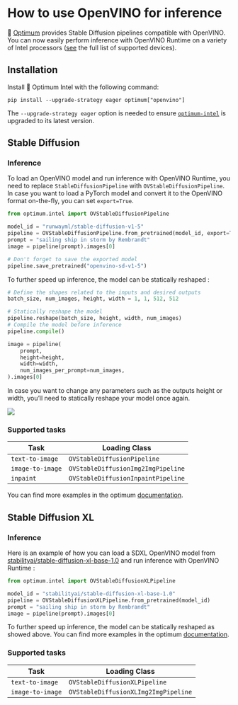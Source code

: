 <!--Copyright 2023 The HuggingFace Team. All rights reserved.

Licensed under the Apache License, Version 2.0 (the "License"); you may not use this file except in compliance with
the License. You may obtain a copy of the License at

http://www.apache.org/licenses/LICENSE-2.0

Unless required by applicable law or agreed to in writing, software distributed under the License is distributed on
an "AS IS" BASIS, WITHOUT WARRANTIES OR CONDITIONS OF ANY KIND, either express or implied. See the License for the
specific language governing permissions and limitations under the License.
-->


# How to use OpenVINO for inference

🤗 [Optimum](https://github.com/huggingface/optimum-intel) provides Stable Diffusion pipelines compatible with OpenVINO. You can now easily perform inference with OpenVINO Runtime on a variety of Intel processors ([see](https://docs.openvino.ai/latest/openvino_docs_OV_UG_supported_plugins_Supported_Devices.html) the full list of supported devices).

## Installation

Install 🤗 Optimum Intel with the following command:

```
pip install --upgrade-strategy eager optimum["openvino"]
```

The `--upgrade-strategy eager` option is needed to ensure [`optimum-intel`](https://github.com/huggingface/optimum-intel) is upgraded to its latest version.


## Stable Diffusion

### Inference

To load an OpenVINO model and run inference with OpenVINO Runtime, you need to replace `StableDiffusionPipeline` with `OVStableDiffusionPipeline`. In case you want to load a PyTorch model and convert it to the OpenVINO format on-the-fly, you can set `export=True`.

```python
from optimum.intel import OVStableDiffusionPipeline

model_id = "runwayml/stable-diffusion-v1-5"
pipeline = OVStableDiffusionPipeline.from_pretrained(model_id, export=True)
prompt = "sailing ship in storm by Rembrandt"
image = pipeline(prompt).images[0]

# Don't forget to save the exported model
pipeline.save_pretrained("openvino-sd-v1-5")
```

To further speed up inference, the model can be statically reshaped :

```python
# Define the shapes related to the inputs and desired outputs
batch_size, num_images, height, width = 1, 1, 512, 512

# Statically reshape the model
pipeline.reshape(batch_size, height, width, num_images)
# Compile the model before inference
pipeline.compile()

image = pipeline(
    prompt,
    height=height,
    width=width,
    num_images_per_prompt=num_images,
).images[0]
```

In case you want to change any parameters such as the outputs height or width, you’ll need to statically reshape your model once again.

<div class="flex justify-center">
    <img src="https://huggingface.co/datasets/optimum/documentation-images/resolve/main/intel/openvino/stable_diffusion_v1_5_sail_boat_rembrandt.png">
</div>


### Supported tasks

| Task                                 | Loading Class                        |
|--------------------------------------|--------------------------------------|
| `text-to-image`                      | `OVStableDiffusionPipeline`          |
| `image-to-image`                     | `OVStableDiffusionImg2ImgPipeline`   |
| `inpaint`                            | `OVStableDiffusionInpaintPipeline`   |

You can find more examples in the optimum [documentation](https://huggingface.co/docs/optimum/intel/inference#stable-diffusion).


## Stable Diffusion XL

### Inference

Here is an example of how you can load a SDXL OpenVINO model from [stabilityai/stable-diffusion-xl-base-1.0](https://huggingface.co/stabilityai/stable-diffusion-xl-base-1.0) and run inference with OpenVINO Runtime :

```python
from optimum.intel import OVStableDiffusionXLPipeline

model_id = "stabilityai/stable-diffusion-xl-base-1.0"
pipeline = OVStableDiffusionXLPipeline.from_pretrained(model_id)
prompt = "sailing ship in storm by Rembrandt"
image = pipeline(prompt).images[0]
```

To further speed up inference, the model can be statically reshaped as showed above.
You can find more examples in the optimum [documentation](https://huggingface.co/docs/optimum/intel/inference#stable-diffusion-xl).

### Supported tasks

| Task                                 | Loading Class                        |
|--------------------------------------|--------------------------------------|
| `text-to-image`                      | `OVStableDiffusionXLPipeline`        |
| `image-to-image`                     | `OVStableDiffusionXLImg2ImgPipeline` |




